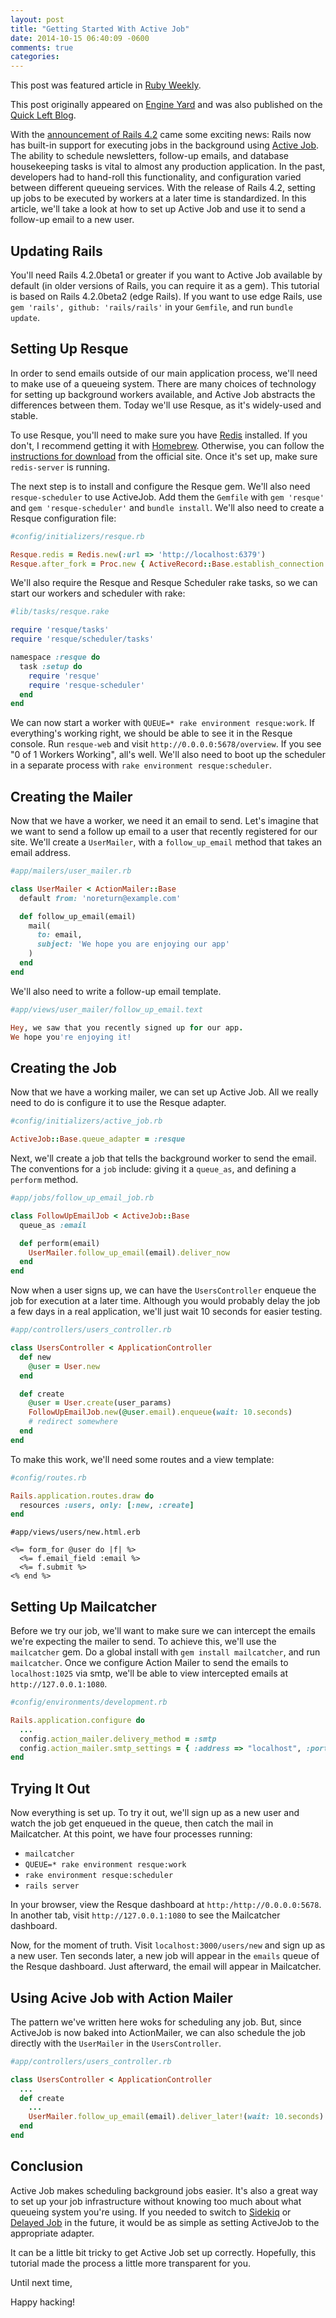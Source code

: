 ```yaml
---
layout: post
title: "Getting Started With Active Job"
date: 2014-10-15 06:40:09 -0600
comments: true
categories:
---
```


This post was featured article in [Ruby Weekly](http://rubyweekly.com/issues/215).

This post originally appeared on [Engine Yard](https://blog.engineyard.com/2014/getting-started-with-active-job) and was also published on the [Quick Left Blog](https://quickleft.com/blog/getting-started-with-active-job/).


With the [announcement of Rails 4.2](http://edgeguides.rubyonrails.org/4_2_release_notes.html) came some exciting news: Rails now has built-in support for executing jobs in the background using [Active Job](https://github.com/rails/rails/tree/master/activejob). The ability to schedule newsletters, follow-up emails, and database housekeeping tasks is vital to almost any production application. In the past, developers had to hand-roll this functionality, and configuration varied between different queueing services. With the release of Rails 4.2, setting up jobs to be executed by workers at a later time is standardized. In this article, we'll take a look at how to set up Active Job and use it to send a follow-up email to a new user.

## Updating Rails

You'll need Rails 4.2.0beta1 or greater if you want to Active Job available by default (in older versions of Rails, you can require it as a gem). This tutorial is based on Rails 4.2.0beta2 (edge Rails). If you want to use edge Rails, use `gem 'rails', github: 'rails/rails'` in your `Gemfile`, and run `bundle update`.

## Setting Up Resque

In order to send emails outside of our main application process, we'll need to make use of a queueing system. There are many choices of technology for setting up background workers available, and Active Job abstracts the differences between them. Today we'll use Resque, as it's widely-used and stable.

To use Resque, you'll need to make sure you have [Redis](http://redis.io/) installed. If you don't, I recommend getting it with [Homebrew](http://brew.sh/). Otherwise, you can follow the [instructions for download](http://redis.io/download) from the official site. Once it's set up, make sure `redis-server` is running.

The next step is to install and configure the Resque gem. We'll also need `resque-scheduler` to use ActiveJob. Add them the `Gemfile` with `gem 'resque'` and `gem 'resque-scheduler'` and `bundle install`. We'll also need to create a Resque configuration file:

```ruby
#config/initializers/resque.rb

Resque.redis = Redis.new(:url => 'http://localhost:6379')
Resque.after_fork = Proc.new { ActiveRecord::Base.establish_connection }
```

We'll also require the Resque and Resque Scheduler rake tasks, so we can start our workers and scheduler with rake:

```ruby
#lib/tasks/resque.rake

require 'resque/tasks'
require 'resque/scheduler/tasks'

namespace :resque do
  task :setup do
    require 'resque'
    require 'resque-scheduler'
  end
end
```

We can now start a worker with `QUEUE=* rake environment resque:work`. If everything's working right, we should be able to see it in the Resque console. Run `resque-web` and visit `http://0.0.0.0:5678/overview`. If you see "0 of 1 Workers Working", all's well. We'll also need to boot up the scheduler in a separate process with `rake environment resque:scheduler`.

## Creating the Mailer

Now that we have a worker, we need it an email to send. Let's imagine that we want to send a follow up email to a user that recently registered for our site. We'll create a `UserMailer`, with a `follow_up_email` method that takes an email address.

```ruby
#app/mailers/user_mailer.rb

class UserMailer < ActionMailer::Base
  default from: 'noreturn@example.com'

  def follow_up_email(email)
    mail(
      to: email,
      subject: 'We hope you are enjoying our app'
    )
  end
end
```

We'll also need to write a follow-up email template.

```ruby
#app/views/user_mailer/follow_up_email.text

Hey, we saw that you recently signed up for our app.
We hope you're enjoying it!
```

## Creating the Job

Now that we have a working mailer, we can set up Active Job. All we really need to do is configure it to use the Resque adapter.

```ruby
#config/initializers/active_job.rb

ActiveJob::Base.queue_adapter = :resque
```

Next, we'll create a job that tells the background worker to send the email. The conventions for a `job` include: giving it a `queue_as`, and defining a `perform` method.

```ruby
#app/jobs/follow_up_email_job.rb

class FollowUpEmailJob < ActiveJob::Base
  queue_as :email

  def perform(email)
    UserMailer.follow_up_email(email).deliver_now
  end
end
```

Now when a user signs up, we can have the `UsersController` enqueue the job for execution at a later time. Although you would probably delay the job a few days in a real application, we'll just wait 10 seconds for easier testing.

```ruby
#app/controllers/users_controller.rb

class UsersController < ApplicationController
  def new
    @user = User.new
  end

  def create
    @user = User.create(user_params)
    FollowUpEmailJob.new(@user.email).enqueue(wait: 10.seconds)
    # redirect somewhere
  end
end
```

To make this work, we'll need some routes and a view template:

```ruby
#config/routes.rb

Rails.application.routes.draw do
  resources :users, only: [:new, :create]
end
```


```erb
#app/views/users/new.html.erb

<%= form_for @user do |f| %>
  <%= f.email_field :email %>
  <%= f.submit %>
<% end %>
```

## Setting Up Mailcatcher

Before we try our job, we'll want to make sure we can intercept the emails we're expecting the mailer to send. To achieve this, we'll use the `mailcatcher` gem. Do a global install with `gem install mailcatcher`, and run `mailcatcher`. Once we configure Action Mailer to send the emails to `localhost:1025` via smtp, we'll be able to view intercepted emails at `http://127.0.0.1:1080`.

```ruby
#config/environments/development.rb

Rails.application.configure do
  ...
  config.action_mailer.delivery_method = :smtp
  config.action_mailer.smtp_settings = { :address => "localhost", :port => 1025 }
end
```

## Trying It Out

Now everything is set up. To try it out, we'll sign up as a new user and watch the job get enqueued in the queue, then catch the mail in Mailcatcher. At this point, we have four processes running:

- `mailcatcher`
- `QUEUE=* rake environment resque:work`
- `rake environment resque:scheduler`
- `rails server`

In your browser, view the Resque dashboard at `http:/http://0.0.0.0:5678`. In another tab, visit `http://127.0.0.1:1080` to see the Mailcatcher dashboard.

Now, for the moment of truth. Visit `localhost:3000/users/new` and sign up as a new user. Ten seconds later, a new job will appear in the `emails` queue of the Resque dashboard. Just afterward, the email will appear in Mailcatcher.

## Using Acive Job with Action Mailer

The pattern we've written here woks for scheduling any job. But, since ActiveJob is now baked into ActionMailer, we can also schedule the job directly with the `UserMailer` in the `UsersController`.

```ruby
#app/controllers/users_controller.rb

class UsersController < ApplicationController
  ...
  def create
    ...
    UserMailer.follow_up_email(email).deliver_later!(wait: 10.seconds)
  end
end
```

## Conclusion

Active Job makes scheduling background jobs easier. It's also a great way to set up your job infrastructure without knowing too much about what queueing system you're using. If you needed to switch to [Sidekiq](https://github.com/mperham/sidekiq) or [Delayed Job](https://github.com/collectiveidea/delayed_job) in the future, it would be as simple as setting ActiveJob to the appropriate adapter.

It can be a little bit tricky to get Active Job set up correctly. Hopefully, this tutorial made the process a little more transparent for you.

Until next time,

Happy hacking!

